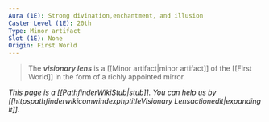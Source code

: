 ```yaml
---
Aura (1E): Strong divination,enchantment, and illusion
Caster Level (1E): 20th
Type: Minor artifact
Slot (1E): None
Origin: First World
---
```


> The ***visionary lens*** is a [[Minor artifact|minor artifact]] of the [[First World]] in the form of a richly appointed mirror.



*This page is a [[PathfinderWikiStub|stub]]. You can help us by [[httpspathfinderwikicomwindexphptitleVisionary Lensactionedit|expanding it]].*







